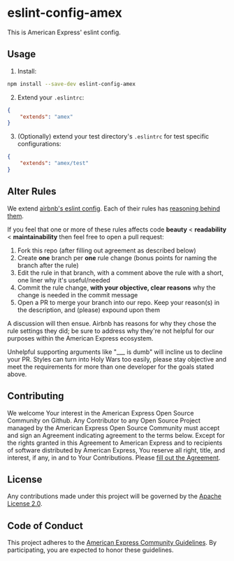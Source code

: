 eslint-config-amex
==================

This is American Express' eslint config.

## Usage
1. Install:
```bash
npm install --save-dev eslint-config-amex
```

2. Extend your `.eslintrc`:
```json
{
    "extends": "amex"
}
```

3. (Optionally) extend your test directory's `.eslintrc` for test specific configurations:
```json
{
    "extends": "amex/test"
}
```

## Alter Rules
We extend [airbnb's eslint config](https://www.npmjs.com/package/eslint-config-airbnb). Each of their rules has [reasoning behind them](https://github.com/airbnb/javascript/blob/master/README.md).

If you feel that one or more of these rules affects code **beauty** < **readability** < **maintainability** then feel free to open a pull request:

1. Fork this repo (after filling out agreement as described below)
2. Create **one** branch per **one** rule change (bonus points for naming the branch after the rule)
3. Edit the rule in that branch, with a comment above the rule with a short, one liner why it's useful/needed
4. Commit the rule change, **with your objective, clear reasons** why the change is needed in the commit message
5. Open a PR to merge your branch into our repo. Keep your reason(s) in the description, and (please) expound upon them

A discussion will then ensue. Airbnb has reasons for why they chose the rule settings they did; be sure to address why they're not helpful for our purposes within the American Express ecosystem.

Unhelpful supporting arguments like "___ is dumb" will incline us to decline your PR. Styles can turn into Holy Wars too easily, please stay objective and meet the requirements for more than one developer for the goals stated above.

## Contributing
We welcome Your interest in the American Express Open Source Community on Github.
Any Contributor to any Open Source Project managed by the American Express Open
Source Community must accept and sign an Agreement indicating agreement to the
terms below. Except for the rights granted in this Agreement to American Express
and to recipients of software distributed by American Express, You reserve all
right, title, and interest, if any, in and to Your Contributions. Please [fill
out the Agreement](http://goo.gl/forms/mIHWH1Dcuy).

## License
Any contributions made under this project will be governed by the [Apache License
2.0](https://github.com/americanexpress/eslint-config-amex/blob/master/LICENSE.txt).

## Code of Conduct
This project adheres to the [American Express Community Guidelines](https://github.com/americanexpress/eslint-config-amex/wiki/Code-of-Conduct).
By participating, you are expected to honor these guidelines.
